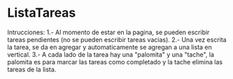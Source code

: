 # ListaTareas
Intrucciones:
1.- Al momento de estar en la pagina, se pueden escribir tareas pendientes (no se pueden escribir tareas vacias).
2.- Una vez escrita la tarea, se da en agregar y automaticamente se agregan a una lista en vertical.
3.- A cada lado de la tarea hay una "palomita" y una "tache", la palomita es para marcar las tareas como completado y la tache elimina las tareas de la lista.
